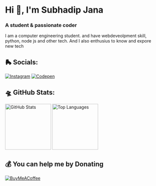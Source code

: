 <h1 align="left">Hi 👋, I'm Subhadip Jana</h1>
<h3 align="left">A student & passionate coder</h3>
I am a computer engineering student. and have webdeveolpment skill, python, node js and other tech. And I also enthusius to know and expore new tech<br>


## 🛼 Socials:
[![Instagram](https://img.shields.io/badge/Instagram-%23E4405F.svg?logo=Instagram&logoColor=white)](https://instagram.com/su_bha_dip___) [![Codepen](https://img.shields.io/badge/Codepen-000000?style=for-the-badge&logo=codepen&logoColor=white)](https://codepen.io/MSJana96) 

## 🛸 GitHub Stats:
<div align="left">
  <img src="https://github-readme-stats.vercel.app/api?username=devilcoder01&theme=dark&hide_border=false&include_all_commits=true&count_private=true" alt="GitHub Stats" height="150"/>
  <img src="https://github-readme-stats.vercel.app/api/top-langs/?username=devilcoder01&theme=dark&hide_border=false&include_all_commits=true&count_private=true&layout=compact" alt="Top Languages" height="150"/>
</div>

  ## 💰 You can help me by Donating
  [![BuyMeACoffee](https://img.shields.io/badge/Buy%20Me%20a%20Coffee-ffdd00?style=for-the-badge&logo=buy-me-a-coffee&logoColor=black)](https://buymeacoffee.com/subhadipjana) 

  
<!-- Proudly created with GPRM ( https://gprm.itsvg.in ) -->



